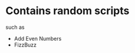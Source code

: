 # Contains random scripts
<p>such as</p>

<ul>
  <li>Add Even Numbers</li>
  <li>FizzBuzz</li>
</ul>
